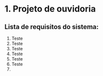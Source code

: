 # 1. Projeto de ouvidoria 

## Lista de requisitos do sistema: 

1. Teste
2. Teste
3. Teste
4. Teste
5. Teste
6. Teste
7. 